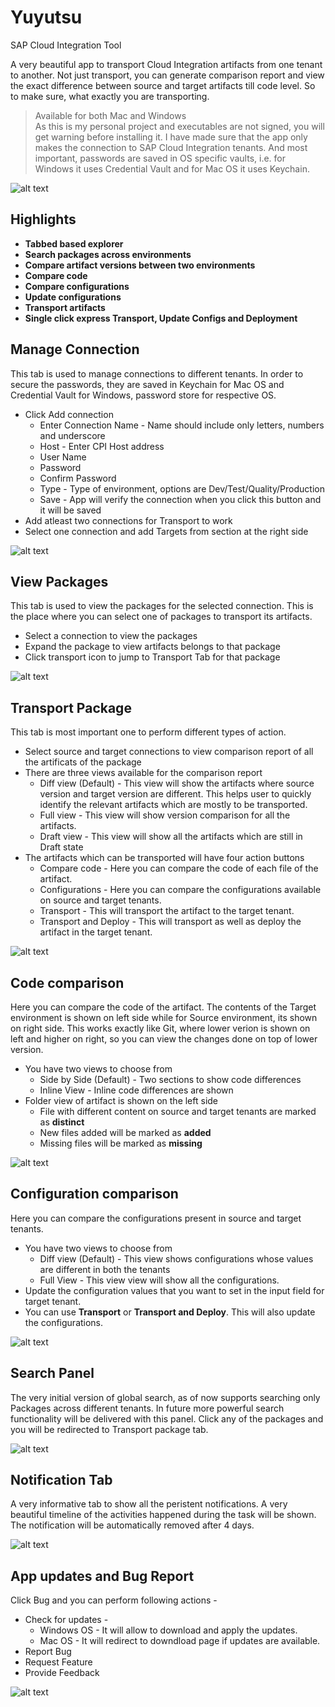 # Yuyutsu
SAP Cloud Integration Tool

A very beautiful app to transport Cloud Integration artifacts from one tenant to another. Not just transport, you can generate comparison report and view the exact difference between source and target artifacts till code level. So to make sure, what exactly you are transporting.

> Available for both Mac and Windows <br>
> As this is my personal project and executables are not signed, you will get warning before installing it. I have made sure that the app only makes the connection to SAP Cloud Integration tenants. And most important, passwords are saved in OS specific vaults, i.e. for Windows it uses Credential Vault and for Mac OS it uses Keychain.

![alt text](https://github.com/lalit2054/yuyutsu/raw/main/screenshots/main.png)

## Highlights
- **Tabbed based explorer**<br>
- **Search packages across environments**<br>
- **Compare artifact versions between two environments**<br>
- **Compare code**<br>
- **Compare configurations**<br>
- **Update configurations**<br>
- **Transport artifacts**<br>
- **Single click express Transport, Update Configs and Deployment**<br>

## Manage Connection

This tab is used to manage connections to different tenants. In order to secure the passwords, they are saved in Keychain for Mac OS and Credential Vault for Windows, password store for respective OS.

- Click Add connection 
  - Enter Connection Name - Name should include only letters, numbers and underscore
  - Host - Enter CPI Host address
  - User Name
  - Password
  - Confirm Password
  - Type - Type of environment, options are Dev/Test/Quality/Production
  - Save - App will verify the connection when you click this button and it will be saved
- Add atleast two connections for Transport to work<br>
- Select one connection and add Targets from section at the right side<br>

![alt text](https://github.com/lalit2054/yuyutsu/raw/main/screenshots/connections.png)

## View Packages

This tab is used to view the packages for the selected connection. This is the place where you can select one of packages to transport its artifacts.

- Select a connection to view the packages<br>
- Expand the package to view artifacts belongs to that package<br>
- Click transport icon to jump to Transport Tab for that package<br>

![alt text](https://github.com/lalit2054/yuyutsu/raw/main/screenshots/packages.png)

## Transport Package

This tab is most important one to perform different types of action. 

- Select source and target connections to view comparison report of all the artificats of the package<br>
- There are three views available for the comparison report<br>
  - Diff view (Default) - This view will show the artifacts where source version and target version are different. This helps user to quickly identify the relevant artifacts which are mostly to be transported.
  - Full view - This view will show version comparison for all the artifacts.
  - Draft view - This view will show all the artifacts which are still in Draft state
- The artifacts which can be transported will have four action buttons
  - Compare code - Here you can compare the code of each file of the artifact. 
  - Configurations - Here you can compare the configurations available on source and target tenants.
  - Transport - This will transport the artifact to the target tenant.
  - Transport and Deploy - This will transport as well as deploy the artifact in the target tenant.

![alt text](https://github.com/lalit2054/yuyutsu/raw/main/screenshots/packageTransport.png)

## Code comparison

Here you can compare the code of the artifact. The contents of the Target environment is shown on left side while for Source environment, its shown on right side. This works exactly like Git, where lower verion is shown on left and higher on right, so you can view the changes done on top of lower version.

- You have two views to choose from
  - Side by Side (Default) - Two sections to show code differences
  - Inline View - Inline code differences are shown
- Folder view of artifact is shown on the left side 
  - File with different content on source and target tenants are marked as **distinct**
  - New files added will be marked as **added**
  - Missing files will be marked as **missing**

![alt text](https://github.com/lalit2054/yuyutsu/raw/main/screenshots/codeview.png)

## Configuration comparison

Here you can compare the configurations present in source and target tenants. 

- You have two views to choose from
  - Diff view (Default) - This view shows configurations whose values are different in both the tenants
  - Full View - This view view will show all the configurations.
- Update the configuration values that you want to set in the input field for target tenant.
- You can use **Transport** or **Transport and Deploy**. This will also update the configurations.
 

![alt text](https://github.com/lalit2054/yuyutsu/raw/main/screenshots/configview.png)

## Search Panel

The very initial version of global search, as of now supports searching only Packages across different tenants. In future more powerful search functionality will be delivered with this panel. Click any of the packages and you will be redirected to Transport package tab.

![alt text](https://github.com/lalit2054/yuyutsu/raw/main/screenshots/search.png)

## Notification Tab

A very informative tab to show all the peristent notifications. A very beautiful timeline of the activities happened during the task will be shown. The notification will be automatically removed after 4 days.

![alt text](https://github.com/lalit2054/yuyutsu/raw/main/screenshots/notification.png)

## App updates and Bug Report

Click Bug and you can perform following actions -

- Check for updates - 
  - Windows OS - It will allow to download and apply the updates.
  - Mac OS - It will redirect to downdload page if updates are available.
- Report Bug
- Request Feature
- Provide Feedback

![alt text](https://github.com/lalit2054/yuyutsu/raw/main/screenshots/bug.png)

